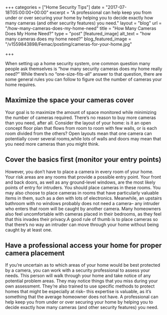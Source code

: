+++
categories = ["Home Security Tips"]
date = "2017-07-18T05:00:00+00:00"
excerpt = "A professional can help keep you from under or over securing your home by helping you to decide exactly how many cameras (and other security features) you need."
layout = "blog"
url = "/how-many-cameras-does-my-home-need"
title = "How Many Cameras Does My Home Need?"
type = "post"
[featured_image]
alt_text = "how many cameras does my home need?"
blog_featured_image = "/v1559843898/Femac/postimg/cameras-for-your-home.jpg"

+++

When setting up a home security system, one common question many people ask themselves is “how many security cameras does my home really need?” While there’s no “one-size-fits-all” answer to that question, there are some general rules you can follow to figure out the number of cameras your home requires.

## Maximize the space your cameras cover

Your goal is to maximize the amount of space monitored while minimizing the number of cameras required. There’s no reason to buy more cameras than you need, after all. Consider the layout of your home: is it an open concept floor plan that flows from room to room with few walls, or is each room divided from the others? Open layouts mean that one camera can potentially cover several rooms,while lots of walls and doors may mean that you need more cameras than you might think.

## Cover the basics first (monitor your entry points)

However, you don’t have to place a camera in every room of your home. Your risk areas are any rooms that provide a possible entry point. Your front and back doors, as well as any ground-level windows, are the most likely points of entry for intruders. You should place cameras in these rooms. You may also choose to place cameras in rooms that have particularly valuable items in them, such as a den with lots of electronics. Meanwhile, an upstairs bathroom with no windows probably does not need a camera– any intruder who enters that room will be caught by another camera. Many homeowners also feel uncomfortable with cameras placed in their bedrooms, as they feel that this invades their privacy.A good rule of thumb is to place cameras so that there’s no way an intruder can move through your home without being caught by at least one.

## Have a professional access your home for proper camera placement

If you’re uncertain as to which areas of your home would be best protected by a camera, you can work with a security professional to assess your needs. This person will walk through your home and take notice of any potential problem areas. They may notice things that you miss during your own assessment. They’re also trained to use specific methods to protect homes that might be especially at risk– this expertise is valuable, as it’s something that the average homeowner does not have. A professional can help keep you from under or over securing your home by helping you to decide exactly how many cameras (and other security features) you need.